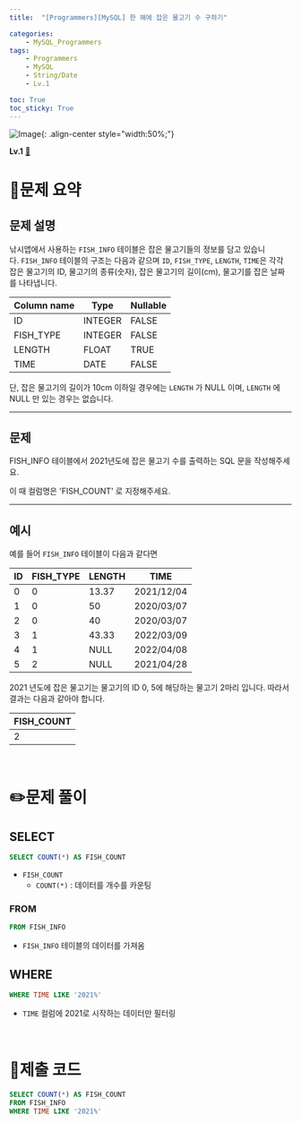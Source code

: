 ```yaml
---
title:  "[Programmers][MySQL] 한 해에 잡은 물고기 수 구하기"

categories: 
    - MySQL_Programmers
tags: 
    - Programmers
    - MySQL
    - String/Date
    - Lv.1

toc: True
toc_sticky: True
---
```

![Image](https://github.com/user-attachments/assets/61171657-416b-4bc4-a74a-f29ecd4b43b5){: .align-center style="width:50%;"}

**Lv.1**
[🔗](https://school.programmers.co.kr/learn/courses/30/lessons/298516)

# 📝문제 요약

## 문제 설명

낚시앱에서 사용하는 `FISH_INFO` 테이블은 잡은 물고기들의 정보를 담고 있습니다. `FISH_INFO` 테이블의 구조는 다음과 같으며 `ID`, `FISH_TYPE`, `LENGTH`, `TIME`은 각각 잡은 물고기의 ID, 물고기의 종류(숫자), 잡은 물고기의 길이(cm), 물고기를 잡은 날짜를 나타냅니다.

| Column name | Type | Nullable |
| --- | --- | --- |
| ID | INTEGER | FALSE |
| FISH_TYPE | INTEGER | FALSE |
| LENGTH | FLOAT | TRUE |
| TIME | DATE | FALSE |

단, 잡은 물고기의 길이가 10cm 이하일 경우에는 `LENGTH` 가 NULL 이며, `LENGTH` 에 NULL 만 있는 경우는 없습니다.

---

## 문제

FISH_INFO 테이블에서 2021년도에 잡은 물고기 수를 출력하는 SQL 문을 작성해주세요.

이 때 컬럼명은 'FISH_COUNT' 로 지정해주세요.

---

## 예시

예를 들어 `FISH_INFO` 테이블이 다음과 같다면

| ID | FISH_TYPE | LENGTH | TIME |
| --- | --- | --- | --- |
| 0 | 0 | 13.37 | 2021/12/04 |
| 1 | 0 | 50 | 2020/03/07 |
| 2 | 0 | 40 | 2020/03/07 |
| 3 | 1 | 43.33 | 2022/03/09 |
| 4 | 1 | NULL | 2022/04/08 |
| 5 | 2 | NULL | 2021/04/28 |

2021 년도에 잡은 물고기는 물고기의 ID 0, 5에 해당하는 물고기 2마리 입니다. 따라서 결과는 다음과 같아야 합니다.

| FISH_COUNT |
| --- |
| 2 |


<br>

# ✏️문제 풀이
## SELECT

```sql
SELECT COUNT(*) AS FISH_COUNT
```

- `FISH_COUNT`
    - `COUNT(*)` : 데이터를 개수를 카운팅

### FROM

```sql
FROM FISH_INFO
```

- `FISH_INFO` 테이블의 데이터를 가져옴

## WHERE

```sql
WHERE TIME LIKE '2021%'
```

- `TIME` 컬럼에 2021로 시작하는 데이터만 필터링

<br>

# 💯제출 코드

```sql
SELECT COUNT(*) AS FISH_COUNT
FROM FISH_INFO
WHERE TIME LIKE '2021%'
```
